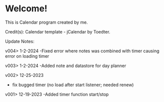 # Welcome!

This is Calendar program created by me.

Credit(s): 
Calendar template - jCalendar by Toedter.

Update Notes:

v004> 1-2-2024
-Fixed error where notes was combined with timer causing error on loading timer

v003> 1-2-2024
-Added note and datastore for day planner

v002> 12-25-2023
- fix bugged timer (no load after start listener; needed renew)

v001> 12-19-2023
-Added timer function start/stop
